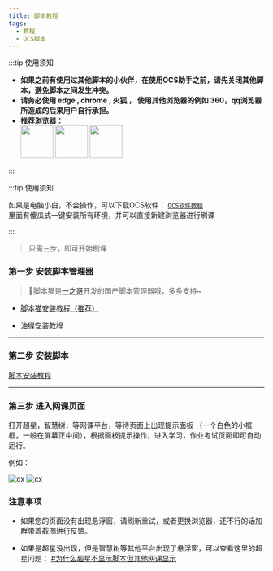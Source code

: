 ```yaml
---
title: 脚本教程
tags: 
  - 教程
  - OCS脚本
---
```

  

:::tip 使用须知
<ul class="">
  <li><b>如果之前有使用过其他脚本的小伙伴，在使用OCS助手之前，请先关闭其他脚本，避免脚本之间发生冲突。</b></li>
  <li><b>请务必使用 edge , chrome , 火狐 ， 使用其他浏览器的例如 360，qq浏览器所造成的后果用户自行承担。</b></li>
  <li>
    <b>推荐浏览器： </b>
    <div style={{display:'flex'}}>
      <img src="https://user-images.githubusercontent.com/50533276/166101769-cc4cf43a-df3f-479a-bd19-e5d4033961dd.png" width="64" height="64" />
      <img src="https://user-images.githubusercontent.com/50533276/166101774-c62bfc5a-89fc-42e2-9638-484847bb0dd7.png" width="64" height="64" />
      <img src="https://user-images.githubusercontent.com/50533276/167803215-73640293-35b7-4021-b565-36b89b8a56de.png" width="64" height="64" />
    </div>
  </li>
</ul>
 
:::


:::tip 使用须知

如果是电脑小白，不会操作，可以下载OCS软件： [`OCS软件教程`](//docs/app)  
里面有傻瓜式一键安装所有环境，并可以直接新建浏览器进行刷课

:::

> 只需三步，即可开始刷课
 

### 第一步 安装脚本管理器


> 🎉脚本猫是[一之哥](https://blog.icodef.com/)开发的国产脚本管理器哦，多多支持~

 

- <a href="https://docs.scriptcat.org/" target="_blank"> 脚本猫安装教程（推荐） </a>             

 

- <a href="/docs/脚本管理器/tampermonkey" target="_blank"> 油猴安装教程 </a>        
 

---
### 第二步 安装脚本


<a href="/docs/资源下载/script-downloads" target="_blank"> 脚本安装教程 </a>      
 

---

### 第三步 进入网课页面

打开超星，智慧树，等网课平台，等待页面上出现提示面板 （一个白色的小框框，一般在屏幕正中间），根据面板提示操作，进入学习，作业考试页面即可自动运行。

例如：

![cx](/img/cx.png)
![cx](/img/zhs.png)

### 注意事项

- 如果您的页面没有出现悬浮窗，请刷新重试，或者更换浏览器，还不行的话加群带着截图进行反馈。

- 如果是超星没出现，但是智慧树等其他平台出现了悬浮窗，可以查看这里的超星问题：  [#为什么超星不显示脚本但其他网课显示](/docs/更多/FQA#为什么超星不显示脚本但其他网课显示)



